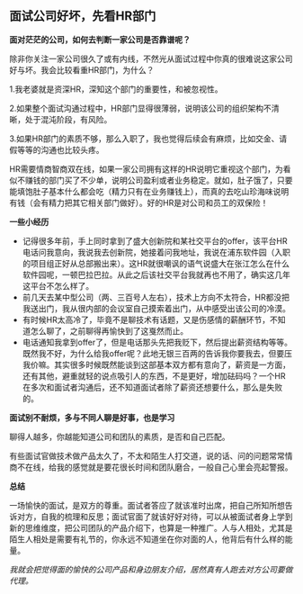 ## 面试公司好坏，先看HR部门

**面对茫茫的公司，如何去判断一家公司是否靠谱呢？**

除非你关注一家公司很久了或有内线，不然光从面试过程中你真的很难说这家公司好与坏。我会比较看重HR部门，为什么？

1.我老婆就是资深HR，深知这个部门的重要性，和被忽视性。

2.如果整个面试沟通过程中，HR部门显得很薄弱，说明该公司的组织架构不清晰，处于混沌阶段，有风险。

3.如果HR部门的素质不够，那么入职了，我也觉得后续会有麻烦，比如交金、请假等等的沟通也比较头疼。

HR需要情商智商双在线，如果一家公司拥有这样的HR说明它重视这个部门，为看似不赚钱的部门买了不少单，说明公司盈利或者业务稳定。就如，肚子饿了，只要能填饱肚子基本什么都会吃（精力只有在业务赚钱上），而真的去吃山珍海味说明有钱（会有精力把其它相关部门做好）。好的HR是对公司和员工的双保险！

**一些小经历**

- 记得很多年前，手上同时拿到了盛大创新院和某社交平台的offer，该平台HR电话问我意向，我说我去创新院，她接着问我地址，我说在浦东软件园（入职的项目组正好从总部搬出来）。这HR就很嘲讽的语气说盛大在张江怎么在什么软件园呢，一顿巴拉巴拉。从此之后该社交平台我就再也不用了，确实这几年这平台不怎么样了。
- 前几天去某中型公司（两、三百号人左右），技术上方向不太符合，HR都没把我送出门，我从很内部的会议室自己摸索着出门，从中感受出该公司的冷漠。
- 有时候HR太高冷了，毕竟不是聊技术有话题，又是伤感情的薪酬环节，不知道怎么聊了，之前聊得再愉快到了这戛然而止。
- 电话通知我拿到offer了，但是电话那头先把我贬下，然后提出薪资结构等等。既然我不好，为什么给我offer呢？此地无银三百两的告诉我你要我去，但要压我价嘛。其实很多时候既然能谈到这部基本双方都有意向了，薪资是一方面，还有其他，避重就轻的说点吸引人的东西，不是更好，增加砝码吗？一个HR在多次和面试者沟通后，还不知道面试者除了薪资还想要什么，那么是失败的。

**面试别不耐烦，多与不同人聊是好事，也是学习**

聊得人越多，你越能知道公司和团队的素质，是否和自己匹配。

有些面试官做技术做产品太久了，不太和陌生人打交道，说的话、问的问题常常情商不在线，给我的感觉就是要花很长时间和团队磨合，一般自己心里会亮起警报。



**总结**

一场愉快的面试，是双方的尊重。面试者答应了就该准时出席，把自己所知所想告诉对方，自我的梳理和反思；面试官面了就该好好对待，可以从被面试者身上学到新的思维维度，把公司团队的产品介绍下，也算是一种推广。人与人相处，尤其是陌生人相处是需要有礼节的，你永远不知道坐在你对面的人，他背后有什么样的能量。

_我就会把觉得面的愉快的公司产品和身边朋友介绍，居然真有人跑去对方公司要做代理。_



